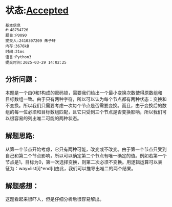 # 状态:[Accepted](http://dsbpython.openjudge.cn/dspythonbook/solution/48754726/)

```
基本信息
#:48754726
题目:P0090
提交人:2410307209 朱子轩
内存:3676kB
时间:21ms
语言:Python3
提交时间:2025-03-29 14:02:25
```

## 分析问题：
本题是一个由0和1构成的密码锁，需要我们给出一个最小变换次数使得原数组和目标数组一致。由于只有两种字符，所以可以认为每个节点都有两种状态：变换和不变换。所以我们只需要考虑一次每个节点是否需要变换。而且，由于变换后的数组的每一位必须和目标数组匹配，且它只受到三个节点是否变换影响，所以我们可以很容易的列出唯二可能的两种状态。

## 解题思路:
从第一个节点开始考虑，它只有两种可能，改变或不改变。由于第一个节点只受到自己和第二个节点影响，所以可以确定第二个节点有唯一确定的值。例如若第一个节点是1，目标为0，第一次选择变换，则第二次必须不变换。用逻辑运算可以表征为：way=list[i]^end[i]由此，我们可以推导出唯二的两个结果。

## 解题感想：
这题看起来很吓人，但是仔细分析后很容易解出。